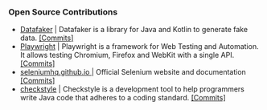 <!--

### Hi there 👋

**Tahanima/Tahanima** is a ✨ _special_ ✨ repository because its `README.md` (this file) appears on your GitHub profile.

Here are some ideas to get you started:

- 🔭 I’m currently working on ...
- 🌱 I’m currently learning ...
- 👯 I’m looking to collaborate on ...
- 🤔 I’m looking for help with ...
- 💬 Ask me about ...
- 📫 How to reach me: ...
- 😄 Pronouns: ...
- ⚡ Fun fact: ...
-->

### Open Source Contributions
- [Datafaker](https://github.com/datafaker-net/datafaker) | Datafaker is a library for Java and Kotlin to generate fake data. [[Commits]](https://github.com/datafaker-net/datafaker/commits?author=Tahanima)
- [Playwright](https://github.com/microsoft/playwright) | Playwright is a framework for Web Testing and Automation. It allows testing Chromium, Firefox and WebKit with a single API. [[Commits]](https://github.com/microsoft/playwright/commits?author=Tahanima)
- [seleniumhq.github.io ](https://github.com/SeleniumHQ/seleniumhq.github.io) | Official Selenium website and documentation [[Commits]](https://github.com/SeleniumHQ/seleniumhq.github.io/commits?author=Tahanima)
- [checkstyle](https://github.com/checkstyle/checkstyle) | Checkstyle is a development tool to help programmers write Java code that adheres to a coding standard. [[Commits]](https://github.com/checkstyle/checkstyle/commits?author=Tahanima)
